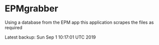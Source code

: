 # EPMgrabber
Using a database from the EPM app this application scrapes the files as required


Latest backup: Sun Sep 1 10:17:01 UTC 2019
